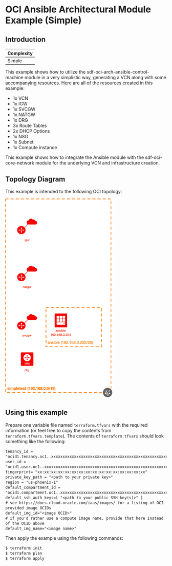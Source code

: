 # OCI Ansible Architectural Module Example (Simple)

## Introduction

| Complexity |
|---|
| Simple |

This example shows how to utilize the sdf-oci-arch-ansible-control-machine module in a very simplistic way, generating a VCN along with some accompanying resources.  Here are all of the resources created in this example:

* 1x VCN
* 1x IGW
* 1x SVCGW
* 1x NATGW
* 1x DRG
* 3x Route Tables
* 2x DHCP Options
* 1x NSG
* 1x Subnet
* 1x Compute instance

This example shows how to integrate the Ansible module with the sdf-oci-core-network module for the underlying VCN and infrastructure creation.

## Topology Diagram
This example is intended to the following OCI topology:

![Topology diagram](./docs/Example-simple.png)

## Using this example
Prepare one variable file named `terraform.tfvars` with the required information (or feel free to copy the contents from `terraform.tfvars.template`).  The contents of `terraform.tfvars` should look something like the following:

```
tenancy_id = "ocid1.tenancy.oc1..xxxxxxxxxxxxxxxxxxxxxxxxxxxxxxxxxxxxxxxxxxxxxxxxxxxxxxxxxxxx"
user_id = "ocid1.user.oc1..xxxxxxxxxxxxxxxxxxxxxxxxxxxxxxxxxxxxxxxxxxxxxxxxxxxxxxxxxxxx"
fingerprint= "xx:xx:xx:xx:xx:xx:xx:xx:xx:xx:xx:xx:xx:xx:xx:xx"
private_key_path = "<path to your private key>"
region = "us-phoenix-1"
default_compartment_id = "ocid1.compartment.oc1..xxxxxxxxxxxxxxxxxxxxxxxxxxxxxxxxxxxxxxxxxxxxxxxxxxxxxxxxxxxx"
default_ssh_auth_keys=[ "<path to your public SSH key(s)>" ]
# see https://docs.cloud.oracle.com/iaas/images/ for a listing of OCI-provided image OCIDs
default_img_id="<image OCID>"
# if you'd rather use a compute image name, provide that here instead of the OCID above
default_img_name="<image name>"
```

Then apply the example using the following commands:

```
$ terraform init
$ terraform plan
$ terraform apply
```
